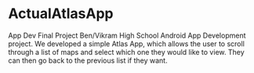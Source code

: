 # ActualAtlasApp
App Dev Final Project Ben/Vikram
High School Android App Development project. We developed a simple Atlas App, which allows the user to scroll through a list
of maps and select which one they would like to view. They can then go back to the previous list if they want.
